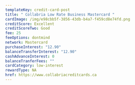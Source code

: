 ```yaml
---
templateKey: credit-card-post
title: " Collabria Low Rate Business Mastercard "
cardImage: /img/e98cbb5f-3856-43db-b4a7-f459cd8e74fd.png
creditScore: Excellent
creditScoreTwo: Good
fee: 25
feeOptions: dontmind
network: Mastercard
purchaseInterest: "12.90"
balanceTransferInterest: "12.90"
cashAdvanceInterest: 0
balanceTranferFees: ""
cardCategory: low-interest
rewardType: NA
href: https://www.collabriacreditcards.ca
---
```


